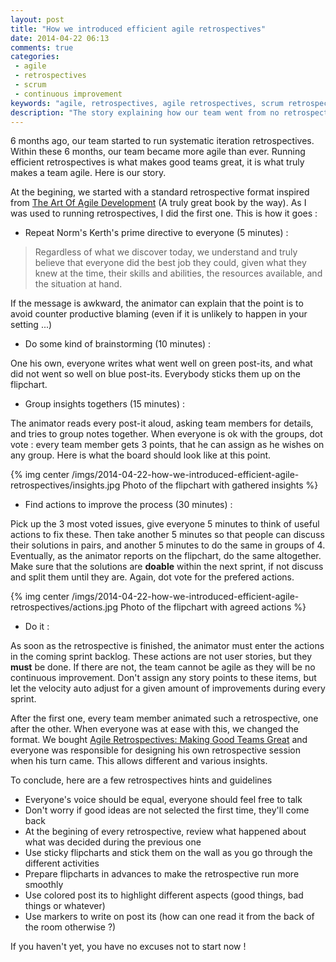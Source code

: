 ```yaml
---
layout: post
title: "How we introduced efficient agile retrospectives"
date: 2014-04-22 06:13
comments: true
categories:
 - agile
 - retrospectives
 - scrum
 - continuous improvement
keywords: "agile, retrospectives, agile retrospectives, scrum retrospectives, how to"
description: "The story explaining how our team went from no retrospectives to efficient self organized agile retrospectives"
---
```

6 months ago, our team started to run systematic iteration retrospectives. Within these 6 months, our team became more agile than ever. Running efficient retrospectives is what makes good teams great, it is what truly makes a team agile. Here is our story.

At the begining, we started with a standard retrospective format inspired from [The Art Of Agile Development](http://www.amazon.com/The-Agile-Development-James-Shore/dp/0596527675/ref=sr_1_1?tag=pbourgau-20&amp;ie=UTF8&qid=1398141097&sr=8-1&keywords=the+art+of+agile+development) (A truly great book by the way). As I was used to running retrospectives, I did the first one. This is how it goes :

* Repeat Norm's Kerth's prime directive to everyone (5 minutes) :

> Regardless of what we discover today, we understand and truly believe that everyone did the best job they could, given what they knew at the time, their skills and abilities, the resources available, and the situation at hand.

If the message is awkward, the animator can explain that the point is to avoid counter productive blaming (even if it is unlikely to happen in your setting ...)

* Do some kind of brainstorming (10 minutes) :

One his own, everyone writes what went well on green post-its, and what did not went so well on blue post-its. Everybody sticks them up on the flipchart.

* Group insights togethers (15 minutes) :

The animator reads every post-it aloud, asking team members for details, and tries to group notes together. When everyone is ok with the groups, dot vote : every team member gets 3 points, that he can assign as he wishes on any group. Here is what the board should look like at this point.

{% img center /imgs/2014-04-22-how-we-introduced-efficient-agile-retrospectives/insights.jpg Photo of the flipchart with gathered insights %}

* Find actions to improve the process (30 minutes) :

Pick up the 3 most voted issues, give everyone 5 minutes to think of useful actions to fix these. Then take another 5 minutes so that people can discuss their solutions in pairs, and another 5 minutes to do the same in groups of 4. Eventually, as the animator reports on the flipchart, do the same altogether. Make sure that the solutions are **doable** within the next sprint, if not discuss and split them until they are. Again, dot vote for the prefered actions.

{% img center /imgs/2014-04-22-how-we-introduced-efficient-agile-retrospectives/actions.jpg Photo of the flipchart with agreed actions %}

* Do it :

As soon as the retrospective is finished, the animator must enter the actions in the coming sprint backlog. These actions are not user stories, but they **must** be done. If there are not, the team cannot be agile as they will be no continuous improvement. Don't assign any story points to these items, but let the velocity auto adjust for a given amount of improvements during every sprint.

After the first one, every team member animated such a retrospective, one after the other. When everyone was at ease with this, we changed the format. We bought [Agile Retrospectives: Making Good Teams Great](http://www.amazon.com/Agile-Retrospectives-Making-Teams-Great/dp/0977616649/ref=pd_sim_b_1?tag=pbourgau-20&amp;ie=UTF8&refRID=0QA643CPNSQE9E0GSG5E) and everyone was responsible for designing his own retrospective session when his turn came. This allows different and various insights.

To conclude, here are a few retrospectives hints and guidelines

* Everyone's voice should be equal, everyone should feel free to talk
* Don't worry if good ideas are not selected the first time, they'll come back
* At the begining of every retrospective, review what happened about what was decided during the previous one
* Use sticky flipcharts and stick them on the wall as you go through the different activities
* Prepare flipcharts in advances to make the retrospective run more smoothly
* Use colored post its to highlight different aspects (good things, bad things or whatever)
* Use markers to write on post its (how can one read it from the back of the room otherwise ?)

If you haven't yet, you have no excuses not to start now !
